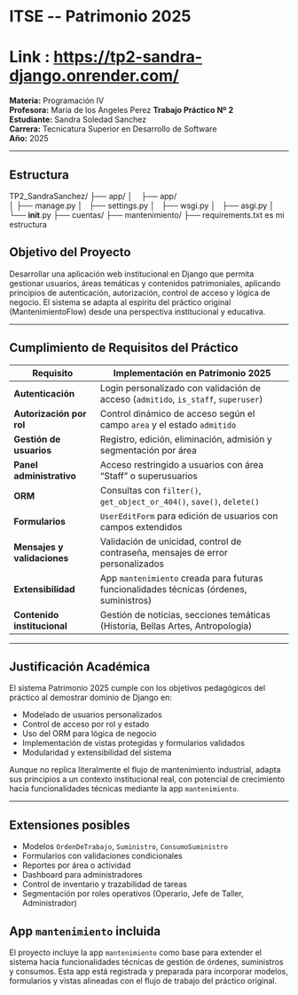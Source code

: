 # ITSE -- Patrimonio 2025

# Link : https://tp2-sandra-django.onrender.com/

**Materia:** Programación IV  
**Profesora:** Maria de los Angeles Perez
**Trabajo Práctico Nº 2**  
**Estudiante:** Sandra Soledad Sanchez  
**Carrera:** Tecnicatura Superior en Desarrollo de Software  
**Año:** 2025

---

## Estructura
TP2_SandraSanchez/
├── app/
│         ├── app/             
│         ├── manage.py
│         ├── settings.py
│         ├── wsgi.py
│         ├── asgi.py
│         └── __init__.py
├── cuentas/
├── mantenimiento/
├── requirements.txt es mi estructura

## Objetivo del Proyecto

Desarrollar una aplicación web institucional en Django que permita gestionar usuarios, áreas temáticas y contenidos patrimoniales, aplicando principios de autenticación, autorización, control de acceso y lógica de negocio. El sistema se adapta al espíritu del práctico original (MantenimientoFlow) desde una perspectiva institucional y educativa.

---

## Cumplimiento de Requisitos del Práctico

| Requisito                  | Implementación en Patrimonio 2025 |
|---------------------------|------------------------------------|
| **Autenticación**         | Login personalizado con validación de acceso (`admitido`, `is_staff`, `superuser`) |
| **Autorización por rol**  | Control dinámico de acceso según el campo `area` y el estado `admitido` |
| **Gestión de usuarios**   | Registro, edición, eliminación, admisión y segmentación por área |
| **Panel administrativo**  | Acceso restringido a usuarios con área “Staff” o superusuarios |
| **ORM**                   | Consultas con `filter()`, `get_object_or_404()`, `save()`, `delete()` |
| **Formularios**           | `UserEditForm` para edición de usuarios con campos extendidos |
| **Mensajes y validaciones** | Validación de unicidad, control de contraseña, mensajes de error personalizados |
| **Extensibilidad**        | App `mantenimiento` creada para futuras funcionalidades técnicas (órdenes, suministros) |
| **Contenido institucional** | Gestión de noticias, secciones temáticas (Historia, Bellas Artes, Antropología) |

---

## Justificación Académica

El sistema Patrimonio 2025 cumple con los objetivos pedagógicos del práctico al demostrar dominio de Django en:

- Modelado de usuarios personalizados  
- Control de acceso por rol y estado  
- Uso del ORM para lógica de negocio  
- Implementación de vistas protegidas y formularios validados  
- Modularidad y extensibilidad del sistema  

Aunque no replica literalmente el flujo de mantenimiento industrial, adapta sus principios a un contexto institucional real, con potencial de crecimiento hacia funcionalidades técnicas mediante la app `mantenimiento`.

---

## Extensiones posibles

- Modelos `OrdenDeTrabajo`, `Suministro`, `ConsumoSuministro`  
- Formularios con validaciones condicionales  
- Reportes por área o actividad  
- Dashboard para administradores  
- Control de inventario y trazabilidad de tareas  
- Segmentación por roles operativos (Operario, Jefe de Taller, Administrador)

## App `mantenimiento` incluida

El proyecto incluye la app `mantenimiento` como base para extender el sistema hacia funcionalidades técnicas de gestión de órdenes, suministros y consumos. Esta app está registrada y preparada para incorporar modelos, formularios y vistas alineadas con el flujo de trabajo del práctico original.